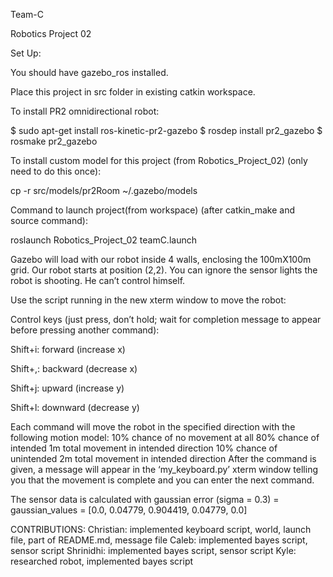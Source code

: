 Team-C

Robotics Project 02


Set Up:

You should have gazebo_ros installed.

Place this project in src folder in existing catkin workspace.

To install PR2 omnidirectional robot:

$ sudo apt-get install ros-kinetic-pr2-gazebo
$ rosdep install pr2_gazebo
$ rosmake pr2_gazebo

To install custom model for this project (from Robotics_Project_02) (only need to do this once):

cp -r src/models/pr2Room ~/.gazebo/models




Command to launch project(from workspace) (after catkin_make and source command):

roslaunch Robotics_Project_02 teamC.launch


Gazebo will load with our robot inside 4 walls, enclosing the 100mX100m grid. Our robot starts at position (2,2). You can ignore the sensor lights the robot is shooting. He can’t control himself.


Use the script running in the new xterm window to move the robot:

Control keys (just press, don’t hold; wait for completion message to appear before pressing another command):

Shift+i: forward (increase x)

Shift+,: backward (decrease x)

Shift+j: upward (increase y)

Shift+l: downward (decrease y)

Each command will move the robot in the specified direction with the following motion model:
10% chance of no movement at all
80% chance of intended 1m total movement in intended direction
10% chance of unintended 2m total movement in intended direction
After the command is given, a message will appear in the ‘my_keyboard.py’ xterm window telling you that the movement is complete and you can enter the next command.

The sensor data is calculated with gaussian error (sigma = 0.3) = gaussian_values = [0.0, 0.04779, 0.904419, 0.04779, 0.0]

CONTRIBUTIONS:
Christian: implemented keyboard script, world, launch file, part of README.md, message file
Caleb: implemented bayes script, sensor script
Shrinidhi: implemented bayes script, sensor script
Kyle: researched robot, implemented bayes script
